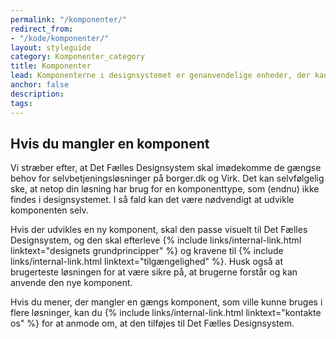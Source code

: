 ```yaml
---
permalink: "/komponenter/"
redirect_from:
- "/kode/komponenter/"
layout: styleguide
category: Komponenter_category
title: Komponenter
lead: Komponenterne i designsystemet er genanvendelige enheder, der kan sættes sammen på mange forskellige måder, i forskellige mønstre, for at bygge de selvbetjeningsløsninger, dine brugere har brug for.
anchor: false
description:
tags:
---
```


## Hvis du mangler en komponent

Vi stræber efter, at Det Fælles Designsystem skal imødekomme de gængse behov for selvbetjeningsløsninger på borger.dk og Virk. Det kan selvfølgelig ske, at netop din løsning har brug for en komponenttype, som (endnu) ikke findes i designsystemet. I så fald kan det være nødvendigt at udvikle komponenten selv.

Hvis der udvikles en ny komponent, skal den passe visuelt til Det Fælles Designsystem, og den skal efterleve {% include links/internal-link.html linktext="designets grundprincipper" %} og kravene til {% include links/internal-link.html linktext="tilgængelighed" %}. Husk også at brugerteste løsningen for at være sikre på, at brugerne forstår og kan anvende den nye komponent.

Hvis du mener, der mangler en gængs komponent, som ville kunne bruges i flere løsninger, kan du {% include links/internal-link.html linktext="kontakte os" %} for at anmode om, at den tilføjes til Det Fælles Designsystem.